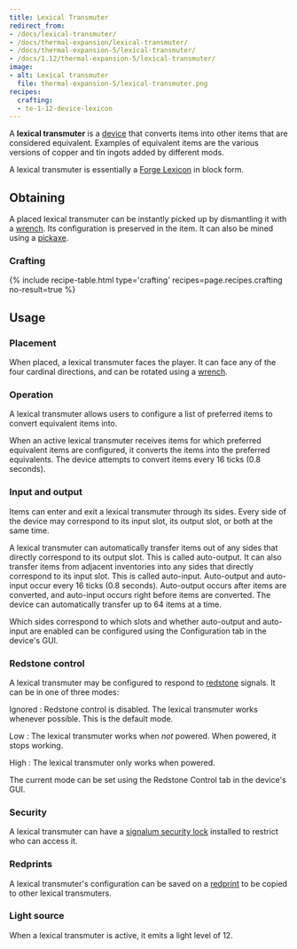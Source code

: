 ```yaml
---
title: Lexical Transmuter
redirect_from:
- /docs/lexical-transmuter/
- /docs/thermal-expansion/lexical-transmuter/
- /docs/thermal-expansion-5/lexical-transmuter/
- /docs/1.12/thermal-expansion-5/lexical-transmuter/
image:
- alt: Lexical transmuter
  file: thermal-expansion-5/lexical-transmuter.png
recipes:
  crafting:
  - te-1-12-device-lexicon
---
```


A **lexical transmuter** is a [device](../devices/) that converts items into
other items that are considered equivalent. Examples of equivalent items are the
various versions of copper and tin ingots added by different mods.

A lexical transmuter is essentially a [Forge Lexicon](../../thermal-foundation/forge-lexicon/) in
block form.


Obtaining
---------

A placed lexical transmuter can be instantly picked up by dismantling it with a
[wrench](../../wrenches/). Its configuration is preserved in the item. It can
also be mined using a [pickaxe](https://minecraft.gamepedia.com/Pickaxe).

### Crafting
{% include recipe-table.html type='crafting' recipes=page.recipes.crafting no-result=true %}


Usage
-----

### Placement
When placed, a lexical transmuter faces the player. It can face any of the four
cardinal directions, and can be rotated using a [wrench](../../wrenches/).

### Operation
A lexical transmuter allows users to configure a list of preferred items to
convert equivalent items into.

When an active lexical transmuter receives items for which preferred equivalent
items are configured, it converts the items into the preferred equivalents. The
device attempts to convert items every 16 ticks (0.8 seconds).

### Input and output
Items can enter and exit a lexical transmuter through its sides. Every side of
the device may correspond to its input slot, its output slot, or both at the
same time.

A lexical transmuter can automatically transfer items out of any sides that
directly correspond to its output slot. This is called auto-output. It can also
transfer items from adjacent inventories into any sides that directly correspond
to its input slot. This is called auto-input. Auto-output and auto-input occur
every 16 ticks (0.8 seconds). Auto-output occurs after items are converted, and
auto-input occurs right before items are converted. The device can automatically
transfer up to 64 items at a time.

Which sides correspond to which slots and whether auto-output and auto-input are
enabled can be configured using the Configuration tab in the device's GUI.

### Redstone control
A lexical transmuter may be configured to respond to
[redstone](https://minecraft.gamepedia.com/Redstone) signals. It can be in one
of three modes:

Ignored
: Redstone control is disabled. The lexical transmuter works whenever possible.
This is the default mode.

Low
: The lexical transmuter works when *not* powered. When powered, it stops
working.

High
: The lexical transmuter only works when powered.

The current mode can be set using the Redstone Control tab in the device's GUI.

### Security
A lexical transmuter can have a [signalum security
lock](../../thermal-foundation/signalum-security-lock/) installed to restrict who can access it.

### Redprints
A lexical transmuter's configuration can be saved on a
[redprint](../../thermal-foundation/redprint/) to be copied to other lexical transmuters.

### Light source
When a lexical transmuter is active, it emits a light level of 12.
